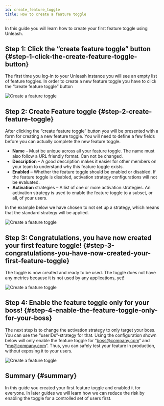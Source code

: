 ```yaml
---
id: create_feature_toggle
title: How to create a feature toggle
---
```


In this guide you will learn how to create your first feature toggle using Unleash.

## Step 1: Click the “create feature toggle” button {#step-1-click-the-create-feature-toggle-button}

The first time you log-in to your Unleash instance you will see an empty list of feature toggles. In order to create a new feature toggle you have to click the “create feature toggle” button

![Create a feature toggle](/img/create_feature_toggle_button.png)

## Step 2: Create Feature toggle {#step-2-create-feature-toggle}

After clicking the “create feature toggle” button you will be presented with a form for creating a new feature toggle. You will need to define a few fields before you can actually complete the new feature toggle.

- **Name** – Must be unique across all your feature toggle. The name must also follow a URL friendly format. Can not be changed.
- **Description** – A good description makes it easier for other members on your team to understand why this feature toggle exists.
- **Enabled** – Whether the feature toggle should be enabled or disabled. If the feature toggle is disabled, activation strategy configurations will not be evaluated.
- **Activation** strategies – A list of one or more activation strategies. An activation strategy is used to enable the feature toggle to a subset, or all, of your users.

In the example below we have chosen to not set up a strategy, which means that the standard strategy will be applied.

![Create a feature toggle](/img/create_feature_toggle_save.png)

## Step 3: Congratulations, you have now created your first feature toggle! {#step-3-congratulations-you-have-now-created-your-first-feature-toggle}

The toggle is now created and ready to be used. The toggle does not have any metrics because it is not used by any applications, yet!

![Create a feature toggle](/img/create_feature_toggle_list.png)

## Step 4: Enable the feature toggle only for your boss! {#step-4-enable-the-feature-toggle-only-for-your-boss}

The next step is to change the activation strategy to only target your boss. You can use the “userIDs”-strategy for that. Using the configuration shown below will only enable the feature toggle for “boss@company.com” and “me@company.com”. Thus, you can safely test your feature in production, without exposing it to your users.

![Create a feature toggle](/img/create_feature_toggle_userIds.png)

## Summary {#summary}

In this guide you created your first feature toggle and enabled it for everyone. In later guides we will learn how we can reduce the risk by enabling the toggle for a controlled set of users first.

